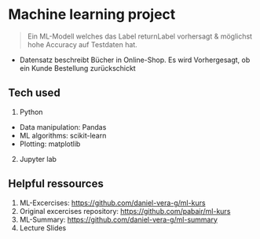 # Machine learning project

> Ein ML-Modell welches das Label returnLabel vorhersagt & möglichst hohe Accuracy auf Testdaten hat.

* Datensatz beschreibt Bücher in Online-Shop. Es wird Vorhergesagt, ob ein Kunde Bestellung zurückschickt

## Tech used

1. Python
  * Data manipulation: Pandas
  * ML algorithms: scikit-learn
  * Plotting: matplotlib
2. Jupyter lab

## Helpful ressources

1. ML-Excercises: https://github.com/daniel-vera-g/ml-kurs
2. Original excercises repository: https://github.com/pabair/ml-kurs
3. ML-Summary: https://github.com/daniel-vera-g/ml-summary
4. Lecture Slides

